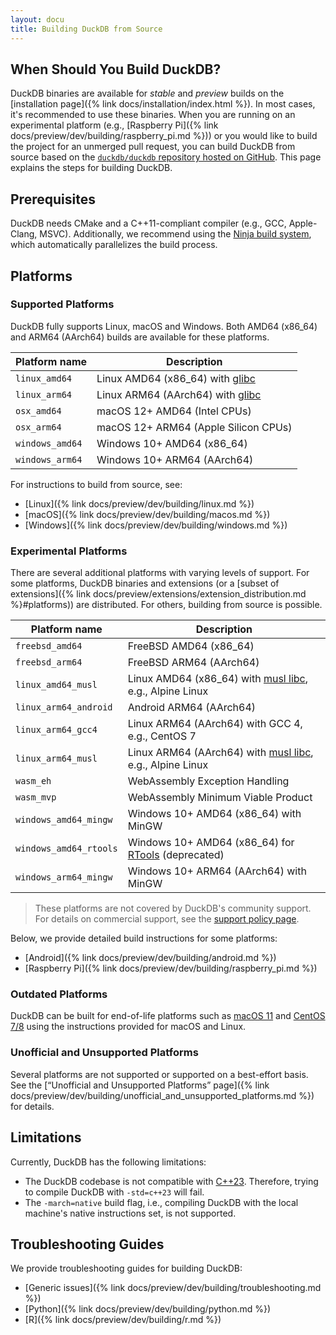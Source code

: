 ```yaml
---
layout: docu
title: Building DuckDB from Source
---
```



## When Should You Build DuckDB?

DuckDB binaries are available for _stable_ and _preview_ builds on the [installation page]({% link docs/installation/index.html %}).
In most cases, it's recommended to use these binaries.
When you are running on an experimental platform (e.g., [Raspberry Pi]({% link docs/preview/dev/building/raspberry_pi.md %})) or you would like to build the project for an unmerged pull request,
you can build DuckDB from source based on the [`duckdb/duckdb` repository hosted on GitHub](https://github.com/duckdb/duckdb/).
This page explains the steps for building DuckDB.

## Prerequisites

DuckDB needs CMake and a C++11-compliant compiler (e.g., GCC, Apple-Clang, MSVC).
Additionally, we recommend using the [Ninja build system](https://ninja-build.org/), which automatically parallelizes the build process.

## Platforms

### Supported Platforms

DuckDB fully supports Linux, macOS and Windows. Both AMD64 (x86_64) and ARM64 (AArch64) builds are available for these platforms.

| Platform name      | Description                                                            |
|--------------------|------------------------------------------------------------------------|
| `linux_amd64`      | Linux AMD64 (x86_64) with [glibc](https://www.gnu.org/software/libc/)  |
| `linux_arm64`      | Linux ARM64 (AArch64) with [glibc](https://www.gnu.org/software/libc/) |
| `osx_amd64`        | macOS 12+ AMD64 (Intel CPUs)                                           |
| `osx_arm64`        | macOS 12+ ARM64 (Apple Silicon CPUs)                                   |
| `windows_amd64`    | Windows 10+ AMD64 (x86_64)                                             |
| `windows_arm64`    | Windows 10+ ARM64 (AArch64)                                            |

For instructions to build from source, see:

* [Linux]({% link docs/preview/dev/building/linux.md %})
* [macOS]({% link docs/preview/dev/building/macos.md %})
* [Windows]({% link docs/preview/dev/building/windows.md %})

### Experimental Platforms

There are several additional platforms with varying levels of support.
For some platforms, DuckDB binaries and extensions (or a [subset of extensions]({% link docs/preview/extensions/extension_distribution.md %}#platforms)) are distributed. For others, building from source is possible.

| Platform name          | Description                                                                                          |
|------------------------|------------------------------------------------------------------------------------------------------|
| `freebsd_amd64`        | FreeBSD AMD64 (x86_64)                                                                               |
| `freebsd_arm64`        | FreeBSD ARM64 (AArch64)                                                                              |
| `linux_amd64_musl`     | Linux AMD64 (x86_64) with [musl libc](https://musl.libc.org/), e.g., Alpine Linux                    |
| `linux_arm64_android`  | Android ARM64 (AArch64)                                                                              |
| `linux_arm64_gcc4`     | Linux ARM64 (AArch64) with GCC 4, e.g., CentOS 7                                                     |
| `linux_arm64_musl`     | Linux ARM64 (AArch64) with [musl libc](https://musl.libc.org/), e.g., Alpine Linux                   |
| `wasm_eh`              | WebAssembly Exception Handling                                                                       |
| `wasm_mvp`             | WebAssembly Minimum Viable Product                                                                   |
| `windows_amd64_mingw`  | Windows 10+ AMD64 (x86_64) with MinGW                                                                |
| `windows_amd64_rtools` | Windows 10+ AMD64 (x86_64) for [RTools](https://cran.r-project.org/bin/windows/Rtools/) (deprecated) |
| `windows_arm64_mingw`  | Windows 10+ ARM64 (AArch64) with MinGW                                                               |

> These platforms are not covered by DuckDB's community support. For details on commercial support, see the [support policy page](https://duckdblabs.com/community_support_policy#platforms).

Below, we provide detailed build instructions for some platforms:

* [Android]({% link docs/preview/dev/building/android.md %})
* [Raspberry Pi]({% link docs/preview/dev/building/raspberry_pi.md %})

### Outdated Platforms

DuckDB can be built for end-of-life platforms such as [macOS 11](https://endoflife.date/macos) and [CentOS 7/8](https://endoflife.date/centos) using the instructions provided for macOS and Linux.

### Unofficial and Unsupported Platforms

Several platforms are not supported or supported on a best-effort basis.
See the [“Unofficial and Unsupported Platforms” page]({% link docs/preview/dev/building/unofficial_and_unsupported_platforms.md %}) for details.

## Limitations

Currently, DuckDB has the following limitations:

* The DuckDB codebase is not compatible with [C++23](https://en.wikipedia.org/wiki/C%2B%2B23). Therefore, trying to compile DuckDB with `-std=c++23` will fail.
* The `-march=native` build flag, i.e., compiling DuckDB with the local machine's native instructions set, is not supported.

## Troubleshooting Guides

We provide troubleshooting guides for building DuckDB:

* [Generic issues]({% link docs/preview/dev/building/troubleshooting.md %})
* [Python]({% link docs/preview/dev/building/python.md %})
* [R]({% link docs/preview/dev/building/r.md %})
